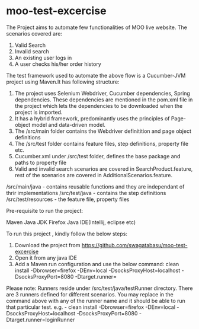 # moo-test-excercise

The Project aims to automate few functionalities of MOO live website. The scenarios covered are:

1. Valid Search
2. Invalid search
3. An existing user logs in
4. A user checks his/her order history

The test framework used to automate the above flow is a Cucumber-JVM project using Maven.It has following structure:

1. The project uses Selenium Webdriver, Cucumber dependencies, Spring dependencies. These dependencies are mentioned in the pom.xml file in the project which lets the dependencies to be downloaded when the project is imported.
2. It has a hybrid framework, predominantly uses the principles of Page-object model and data-driven model.
3. The /src/main folder contains the Webdriver definitition and page object definitions
4. The /src/test folder contains feature files, step definitions, property file etc.
5. Cucumber.xml under /src/test folder, defines the base package and paths to property file
6. Valid and invalid search scenarios are covered in SearchProduct.feature, rest of the scenarios are covered in AdditionalScenarios.feature.

/src/main/java - contains reusable functions and they are independant of thrir implementations
/src/test/java - contains the step definitions
/src/test/resources - the feature file, property files

Pre-requisite to run the project:

Maven
Java JDK
Firefox
Java IDE(Intellij, eclipse etc)


To run this project , kindly follow the below steps:

1. Download the project from https://github.com/swagatabasu/moo-test-excercise
2. Open it from any java IDE
3. Add a Maven run configuration and use the below command:
clean install -Dbrowser=firefox -DEnv=local -DsocksProxyHost=localhost -DsocksProxyPort=8080 -Dtarget.runner=<runnerName>

Please note: Runners reside under /src/test/java/testRunner directory. There are 3 runners defined for different scenarios. You may replace <runnerName> in the command above with any of the runner name and it should be able to run that particular test.
e.g. - clean install -Dbrowser=firefox -DEnv=local -DsocksProxyHost=localhost -DsocksProxyPort=8080 -Dtarget.runner=loginRunner
